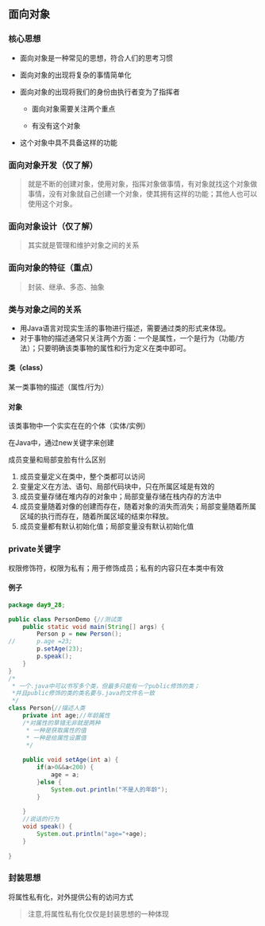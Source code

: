 ## 面向对象

### 核心思想

- 面向对象是一种常见的思想，符合人们的思考习惯

- 面向对象的出现将复杂的事情简单化

- 面向对象的出现将我们的身份由执行者变为了指挥者

  - 面向对象需要关注两个重点

  - 有没有这个对象

- 这个对象中具不具备这样的功能



### 面向对象开发（仅了解）

>  就是不断的创建对象，使用对象，指挥对象做事情，有对象就找这个对象做事情，没有对象就自己创建一个对象，使其拥有这样的功能；其他人也可以使用这个对象。

### 面向对象设计（仅了解）

> 其实就是管理和维护对象之间的关系

### 面向对象的特征（重点）

> 封装、继承、多态、抽象

### 类与对象之间的关系

- 用Java语言对现实生活的事物进行描述，需要通过类的形式来体现。
- 对于事物的描述通常只关注两个方面：一个是属性，一个是行为（功能/方法）；只要明确该类事物的属性和行为定义在类中即可。

#### 类（class）

某一类事物的描述（属性/行为）

#### 对象

该类事物中一个实实在在的个体（实体/实例）

在Java中，通过new关键字来创建

成员变量和局部变脸有什么区别

1. 成员变量定义在类中，整个类都可以访问
2. 变量定义在方法、语句、局部代码块中，只在所属区域是有效的
3. 成员变量存储在堆内存的对象中；局部变量存储在栈内存的方法中
4. 成员变量随着对像的创建而存在，随着对象的消失而消失；局部变量随着所属区域的执行而存在，随着所属区域的结束尔释放。
5. 成员变量都有默认初始化值；局部变量没有默认初始化值

### private关键字

权限修饰符，权限为私有；用于修饰成员；私有的内容只在本类中有效

#### 例子

```java
package day9_28;

public class PersonDemo {//测试类
	public static void main(String[] args) {
		Person p = new Person();
//		p.age =23;
		p.setAge(23);
		p.speak();
	}
}
/*
 * 一个.java中可以书写多个类，但最多只能有一个public修饰的类；
 *并且public修饰的类的类名要与.java的文件名一致
 */
class Person{//描述人类
	private int age;//年龄属性
	/*对属性的草错无非就是两种
	 * 一种是获取属性的值
	 * 一种是给属性设置值
	 */
	
	public void setAge(int a) {
		if(a>0&&a<200) {
			age = a;
		}else {
			System.out.println("不是人的年龄");
		}
		
	}
	//说话的行为
	void speak() {
		System.out.println("age="+age);
	}
	
}

```



### 封装思想

将属性私有化，对外提供公有的访问方式

> 注意,将属性私有化仅仅是封装思想的一种体现